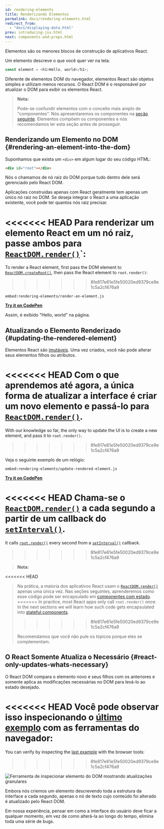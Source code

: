 ```yaml
---
id: rendering-elements
title: Renderizando Elementos
permalink: docs/rendering-elements.html
redirect_from:
  - "docs/displaying-data.html"
prev: introducing-jsx.html
next: components-and-props.html
---
```


Elementos são os menores blocos de construção de aplicativos React.

Um elemento descreve o que você quer ver na tela:

```js
const element = <h1>Hello, world</h1>;
```

Diferente de elementos DOM do navegador, elementos React são objetos simples e utilizam menos recursos. O React DOM é o responsável por atualizar o DOM para exibir os elementos React.

>**Nota:**
>
>Pode-se confundir elementos com o conceito mais amplo de "componentes". Nós apresentaremos os componentes na [seção seguinte](/docs/components-and-props.html). Elementos compõem os componentes e nós recomendamos ler esta seção antes de prosseguir.

## Renderizando um Elemento no DOM {#rendering-an-element-into-the-dom}

Suponhamos que exista um `<div>` em algum lugar do seu código HTML:

```html
<div id="root"></div>
```

Nós o chamamos de nó raiz do DOM porque tudo dentro dele será gerenciado pelo React DOM.

Aplicações construídas apenas com React geralmente tem apenas um único nó raiz no DOM. Se deseja integrar o React a uma aplicação existente, você pode ter quantos nós raiz precisar.

<<<<<<< HEAD
Para renderizar um elemento React em um nó raiz, passe ambos para [`ReactDOM.render()`](/docs/react-dom.html#render)`:
=======
To render a React element, first pass the DOM element to [`ReactDOM.createRoot()`](/docs/react-dom-client.html#createroot), then pass the React element to `root.render()`:
>>>>>>> 8fe817e61e5fe50020ed9379ce9e1c5a2cf476a9

`embed:rendering-elements/render-an-element.js`

**[Try it on CodePen](https://codepen.io/gaearon/pen/ZpvBNJ?editors=1010)**

Assim, é exibido "Hello, world" na página.

## Atualizando o Elemento Renderizado {#updating-the-rendered-element}

Elementos React são [imutáveis](https://pt.wikipedia.org/wiki/Objeto_imutável). Uma vez criados, você não pode alterar seus elementos filhos ou atributos.

<<<<<<< HEAD
Com o que aprendemos até agora, a única forma de atualizar a interface é criar um novo elemento e passá-lo para [`ReactDOM.render()`](/docs/react-dom.html#render).
=======
With our knowledge so far, the only way to update the UI is to create a new element, and pass it to `root.render()`.
>>>>>>> 8fe817e61e5fe50020ed9379ce9e1c5a2cf476a9

Veja o seguinte exemplo de um relógio:

`embed:rendering-elements/update-rendered-element.js`

**[Try it on CodePen](https://codepen.io/gaearon/pen/gwoJZk?editors=1010)**

<<<<<<< HEAD
Chama-se o [`ReactDOM.render()`](/docs/react-dom.html#render) a cada segundo a partir de um callback do [`setInterval()`](https://developer.mozilla.org/en-US/docs/Web/API/WindowTimers/setInterval).
=======
It calls [`root.render()`](/docs/react-dom.html#render) every second from a [`setInterval()`](https://developer.mozilla.org/en-US/docs/Web/API/WindowTimers/setInterval) callback.
>>>>>>> 8fe817e61e5fe50020ed9379ce9e1c5a2cf476a9

>**Nota:**
>
<<<<<<< HEAD
>Na prática, a maioria dos aplicativos React usam o [`ReactDOM.render()`](/docs/react-dom.html#render) apenas uma única vez. Nas seções seguintes, aprenderemos como esse código pode ser encapsulado em [componentes com estado](/docs/state-and-lifecycle.html).
=======
>In practice, most React apps only call `root.render()` once. In the next sections we will learn how such code gets encapsulated into [stateful components](/docs/state-and-lifecycle.html).
>>>>>>> 8fe817e61e5fe50020ed9379ce9e1c5a2cf476a9
>
>Recomendamos que você não pule os tópicos porque eles se complementam.

## O React Somente Atualiza o Necessário {#react-only-updates-whats-necessary}

O React DOM compara o elemento novo e seus filhos com os anteriores e somente aplica as modificações necessárias no DOM para levá-lo ao estado desejado.

<<<<<<< HEAD
Você pode observar isso inspecionando o [último exemplo](https://codepen.io/gaearon/pen/gwoJZk?editors=1010) com as ferramentas do navegador:
=======
You can verify by inspecting the [last example](https://codepen.io/gaearon/pen/gwoJZk?editors=1010) with the browser tools:
>>>>>>> 8fe817e61e5fe50020ed9379ce9e1c5a2cf476a9

![Ferramenta de inspecionar elemento do DOM mostrando atualizações granulares](../images/docs/granular-dom-updates.gif)

Embora nós criemos um elemento descrevendo toda a estrutura da interface a cada segundo, apenas o nó de texto cujo conteúdo foi alterado é atualizado pelo React DOM.

Em nossa experiência, pensar em como a interface do usuário deve ficar a qualquer momento, em vez de como alterá-la ao longo do tempo, elimina toda uma série de bugs.
